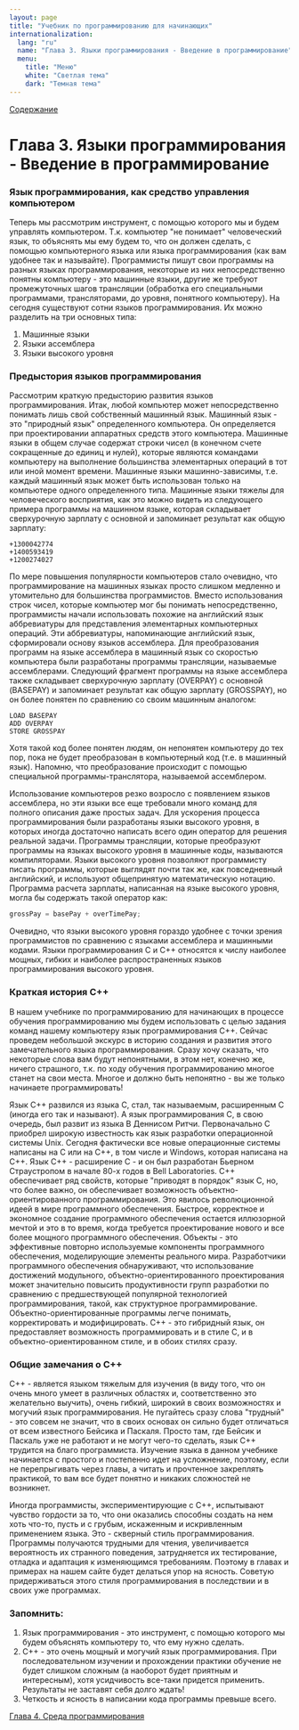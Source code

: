 ```yaml
---
layout: page
title: "Учебник по программированию для начинающих"
internationalization:
  lang: "ru"
  name: "Глава 3. Языки программирования - Введение в программирование"
  menu:
    title: "Меню"
    white: "Светлая тема"
    dark: "Темная тема"
---
```


[Содержание](index.md)

# Глава 3. Языки программирования - Введение в программирование
### Язык программирования, как средство управления компьютером 
Теперь мы рассмотрим инструмент, с помощью которого мы и будем управлять компьютером. Т.к. компьютер "не понимает" человеческий язык, то объяснять мы ему будем то, что он должен сделать, с помощью компьютерного языка или языка программирования (как вам удобнее так и называйте). Программисты пишут свои программы на разных языках программирования, некоторые из них непосредственно понятны компьютеру - это машинные языки, другие же требуют промежуточных шагов трансляции (обработка его специальными программами, трансляторами, до уровня, понятного компьютеру). На сегодня существуют сотни языков программирования. Их можно разделить на три основных типа:
1. Машинные языки
2. Языки ассемблера
3. Языки высокого уровня

### Предыстория языков программирования
Рассмотрим краткую предысторию развития языков программирования. Итак, любой компьютер может непосредственно понимать лишь свой собственный машинный язык. Машинный язык - это "природный язык" определенного компьютера. Он определяется при проектировании аппаратных средств этого компьютера. Машинные языки в общем случае содержат строки чисел (в конечном счете сокращенные до единиц и нулей), которые являются командами компьютеру на выполнение большинства элементарных операций в тот или иной момент времени. Машинные языки машинно-зависимы, т.е. каждый машинный язык может быть использован только на компьютере одного определенного типа. Машинные языки тяжелы для человеческого восприятия, как это можно видеть из следующего примера программы на машинном языке, которая складывает сверхурочную зарплату с основной и запоминает результат как общую зарплату:
```
+1300042774
+1400593419
+1200274027
```

По мере повышения популярности компьютеров стало очевидно, что программирование на машинных языках просто слишком медленно и утомительно для большинства программистов. Вместо использования строк чисел, которые компьютер мог бы понимать непосредственно, программисты начали использовать похожие на английский язык аббревиатуры для представления элементарных компьютерных операций. Эти аббревиатуры, напоминающие английский язык, сформировали основу языков ассемблера. Для преобразования программ на языке ассемблера в машинный язык со скоростью компьютера были разработаны программы трансляции, называемые ассемблерами. Следующий фрагмент программы на языке ассемблера также складывает сверхурочную зарплату (OVERPAY) с основной (BASEPAY) и запоминает результат как общую зарплату (GROSSPAY), но он более понятен по сравнению со своим машинным аналогом:
```
LOAD BASEPAY
ADD OVERPAY
STORE GROSSPAY
```

Хотя такой код более понятен людям, он непонятен компьютеру до тех пор, пока не будет преобразован в компьютерный код (т.е. в машинный язык). Напомню, что преобразование происходит с помощью специальной программы-транслятора, называемой ассемблером.

Использование компьютеров резко возросло с появлением языков ассемблера, но эти языки все еще требовали много команд для полного описания даже простых задач. Для ускорения процесса программирования были разработаны языки высокого уровня, в которых иногда достаточно написать всего один оператор для решения реальной задачи. Программы трансляции, которые преобразуют программы на языках высокого уровня в машинные коды, называются компиляторами. Языки высокого уровня позволяют программисту писать программы, которые выглядят почти так же, как повседневный английский, и используют общепринятую математическую нотацию. Программа расчета зарплаты, написанная на языке высокого уровня, могла бы содержать такой оператор как:
```cpp
grossPay = basePay + overTimePay;
```

Очевидно, что языки высокого уровня гораздо удобнее с точки зрения программистов по сравнению с языками ассемблера и машинными кодами. Языки программирования С и С++ относятся к числу наиболее мощных, гибких и наиболее распространенных языков программирования высокого уровня.

### Краткая история С++
В нашем учебнике по программированию для начинающих в процессе обучения программированию мы будем использовать с целью задания команд нашему компьютеру язык программирования С++. Сейчас проведем небольшой экскурс в историю создания и развития этого замечательного языка программирования. Сразу хочу сказать, что некоторые слова вам будут непонятными, в этом нет, конечно же, ничего страшного, т.к. по ходу обучения программированию многое станет на свои места. Многое и должно быть непонятно - вы же только начинаете программировать!

Язык С++ развился из языка С, стал, так называемым, расширенным С (иногда его так и называют). А язык программирования С, в свою очередь, был развит из языка В Деннисом Ритчи. Первоначально С приобрел широкую известность как язык разработки операционной системы Unix. Сегодня фактически все новые операционные системы написаны на С или на С++, в том числе и Windows, которая написана на С++. Язык С++ - расширение С - и он был разработан Бьерном Страустропом в начале 80-х годов в Bell Laboratories. С++ обеспечивает ряд свойств, которые "приводят в порядок" язык С, но, что более важно, он обеспечивает возможность объектно-ориентированного программирования. Это явилось революционной идеей в мире программного обеспечения. Быстрое, корректное и экономное создание программного обеспечения остается иллюзорной мечтой и это в то время, когда требуется проектирование нового и все более мощного программного обеспечения. Объекты - это эффективные повторно используемые компоненты программного обеспечения, моделирующие элементы реального мира. Разработчики программного обеспечения обнаруживают, что использование достижений модульного, объектно-ориентированного проектирования может значительно повысить продуктивности групп разработки по сравнению с предшествующей популярной технологией программирования, такой, как структурное программирование. Объектно-ориентированные программы легче понимать, корректировать и модифицировать. С++ - это гибридный язык, он предоставляет возможность программировать и в стиле С, и в объектно-ориентированном стиле, и в обоих стилях сразу.

### Общие замечания о С++
С++ - является языком тяжелым для изучения (в виду того, что он очень много умеет в различных областях и, соответственно это желательно выучить), очень гибкий, широкий в своих возможностях и могучий язык программирования. Не пугайтесь сразу слова "трудный" - это совсем не значит, что в своих основах он сильно будет отличаться от всем известного Бейсика и Паскаля. Просто там, где Бейсик и Паскаль уже не работают и не могут чего-то сделать, язык С++ трудится на благо программиста. Изучение языка в данном учебнике начинается с простого и постепенно идет на усложнение, поэтому, если не перепрыгивать через главы, а читать и прочтенное закреплять практикой, то вам все будет понятно и никаких сложностей не возникнет.

Иногда программисты, экспериментирующие с С++, испытывают чувство гордости за то, что они оказались способны создать на нем хоть что-то, пусть и с грубым, искаженным и искривленным применением языка. Это - скверный стиль программирования. Программы получаются трудными для чтения, увеличивается вероятность их странного поведения, затрудняется их тестирование, отладка и адаптация к изменяющимся требованиям. Поэтому в главах и примерах на нашем сайте будет делаться упор на ясность. Советую придерживаться этого стиля программирования в последствии и в своих уже программах.

### Запомнить:
1. Язык программирования - это инструмент, с помощью которого мы будем объяснять компьютеру то, что ему нужно сделать.
2. С++ - это очень мощный и могучий язык программирования. При последовательном изучении и прохождении практики обучение не будет слишком сложным (а наоборот будет приятным и интересным), хотя усидчивость все-таки придется применить. Результаты не заставят себя долго ждать!
3. Четкость и ясность в написании кода программы превыше всего.

[Глава 4. Среда программирования](chapter-4.md)
